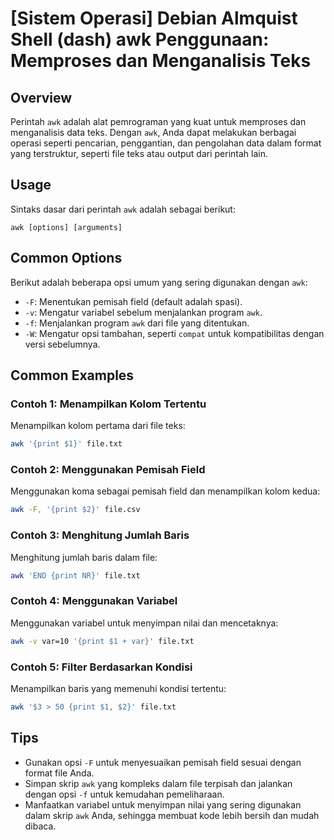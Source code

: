 # [Sistem Operasi] Debian Almquist Shell (dash) awk Penggunaan: Memproses dan Menganalisis Teks

## Overview
Perintah `awk` adalah alat pemrograman yang kuat untuk memproses dan menganalisis data teks. Dengan `awk`, Anda dapat melakukan berbagai operasi seperti pencarian, penggantian, dan pengolahan data dalam format yang terstruktur, seperti file teks atau output dari perintah lain.

## Usage
Sintaks dasar dari perintah `awk` adalah sebagai berikut:

```
awk [options] [arguments]
```

## Common Options
Berikut adalah beberapa opsi umum yang sering digunakan dengan `awk`:

- `-F`: Menentukan pemisah field (default adalah spasi).
- `-v`: Mengatur variabel sebelum menjalankan program `awk`.
- `-f`: Menjalankan program `awk` dari file yang ditentukan.
- `-W`: Mengatur opsi tambahan, seperti `compat` untuk kompatibilitas dengan versi sebelumnya.

## Common Examples

### Contoh 1: Menampilkan Kolom Tertentu
Menampilkan kolom pertama dari file teks:

```bash
awk '{print $1}' file.txt
```

### Contoh 2: Menggunakan Pemisah Field
Menggunakan koma sebagai pemisah field dan menampilkan kolom kedua:

```bash
awk -F, '{print $2}' file.csv
```

### Contoh 3: Menghitung Jumlah Baris
Menghitung jumlah baris dalam file:

```bash
awk 'END {print NR}' file.txt
```

### Contoh 4: Menggunakan Variabel
Menggunakan variabel untuk menyimpan nilai dan mencetaknya:

```bash
awk -v var=10 '{print $1 + var}' file.txt
```

### Contoh 5: Filter Berdasarkan Kondisi
Menampilkan baris yang memenuhi kondisi tertentu:

```bash
awk '$3 > 50 {print $1, $2}' file.txt
```

## Tips
- Gunakan opsi `-F` untuk menyesuaikan pemisah field sesuai dengan format file Anda.
- Simpan skrip `awk` yang kompleks dalam file terpisah dan jalankan dengan opsi `-f` untuk kemudahan pemeliharaan.
- Manfaatkan variabel untuk menyimpan nilai yang sering digunakan dalam skrip `awk` Anda, sehingga membuat kode lebih bersih dan mudah dibaca.